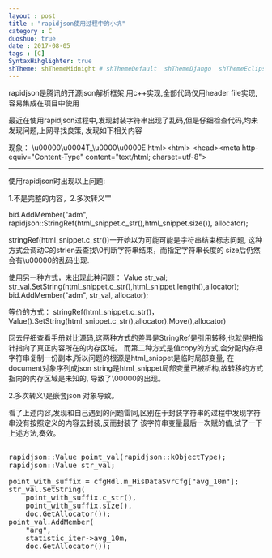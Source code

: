 ```yaml
---
layout : post
title : "rapidjson使用过程中的小坑"
category : C
duoshuo: true
date : 2017-08-05
tags : [C]
SyntaxHihglighter: true
shTheme: shThemeMidnight # shThemeDefault  shThemeDjango  shThemeEclipse  shThemeEmacs  shThemeFadeToGrey  shThemeMidnight  shThemeRDark
---
```


rapidjson是腾讯的开源json解析框架,用c++实现,全部代码仅用header file实现,容易集成在项目中使用

最近在使用rapidjson过程中,发现封装字符串出现了乱码,但是仔细检查代码,均未发现问题,上网寻找良策,
发现如下相关内容

现象：
\u00000\u0004T_\u0000\u0000E html&gt;&lt;html&gt;
&lt;head&gt;&lt;meta http-equiv=\"Content-Type\" content=\"text/html; 
charset=utf-8\"&gt;

<!-- more -->

---

使用rapidjson时出现以上问题:

1.不是完整的内容，2.多次转义"\"


bid.AddMember("adm", rapidjson::StringRef(html_snippet.c_str(),html_snippet.size()), allocator);


stringRef(html_snippet.c_str())一开始以为可能可能是字符串结束标志问题,
这种方式会调动C的strlen去查找\0判断字符串结束，而指定字符串长度的
size后仍然会有\u00000的乱码出现.

使用另一种方式，未出现此种问题：
Value str_val;
str_val.SetString(html_snippet.c_str(),html_snippet.length(),allocator);
bid.AddMember("adm", str_val, allocator);

等价的方式：
stringRef(html_snippet.c_str()，Value().SetString(html_snippet.c_str(),allocator).Move(),allocator)

回去仔细查看手册对比源码,这两种方式的差异是StringRef是引用转移,也就是把指针指向了真正内容所在的内存区域。
而第二种方式是值copy的方式,会分配内存把字符串复制一份副本,所以问题的根源是html_snippet是临时局部变量,
在document对象序列成json string是html_snippet局部变量已被析构,故转移的方式指向的内存区域是未知的,
导致了\00000的出现。

2.多次转义\是嵌套json 对象导致。

看了上述内容,发现和自己遇到的问题雷同,区别在于封装字符串的过程中发现字符串没有按照定义的内容去封装,反而封装了
该字符串变量最后一次赋的值,试了一下上述方法,奏效。

<pre class="brush: c; ">

rapidjson::Value point_val(rapidjson::kObjectType);
rapidjson::Value str_val;

point_with_suffix = cfgHdl.m_HisDataSvrCfg["avg_10m"];
str_val.SetString(
    point_with_suffix.c_str(),
    point_with_suffix.size(), 
    doc.GetAllocator());
point_val.AddMember(
    "arg", 
    statistic_iter->avg_10m, 
    doc.GetAllocator());

</pre>


